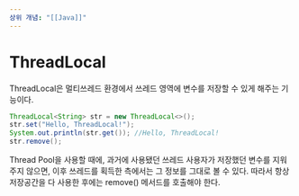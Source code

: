 ```yaml
---
상위 개념: "[[Java]]"
---
```

# ThreadLocal
ThreadLocal은 멀티쓰레드 환경에서 쓰레드 영역에 변수를 저장할 수 있게 해주는 기능이다.

```java
ThreadLocal<String> str = new ThreadLocal<>(); 
str.set("Hello, ThreadLocal!"); 
System.out.println(str.get()); //Hello, ThreadLocal! 
str.remove();
```

Thread Pool을 사용할 때에, 과거에 사용됐던 쓰레드 사용자가 저장했던 변수를 지워주지 않으면, 이후 쓰레드를 획득한 측에서는 그 정보를 그대로 볼 수 있다. 따라서 항상 저장공간을 다 사용한 후에는 remove() 메서드를 호출해야 한다.
